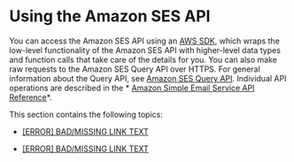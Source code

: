 # Using the Amazon SES API<a name="using-the-api"></a>

You can access the Amazon SES API using an [AWS SDK](https://aws.amazon.com/tools/), which wraps the low\-level functionality of the Amazon SES API with higher\-level data types and function calls that take care of the details for you\. You can also make raw requests to the Amazon SES Query API over HTTPS\. For general information about the Query API, see [Amazon SES Query API](query-interface.md)\. Individual API operations are described in the * [Amazon Simple Email Service API Reference](http://docs.aws.amazon.com/ses/latest/APIReference/)*\.

This section contains the following topics:

+ [[ERROR] BAD/MISSING LINK TEXT](query-interface.md)

+ [[ERROR] BAD/MISSING LINK TEXT](api-error-codes.md)